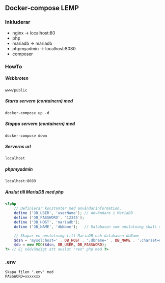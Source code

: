## Docker-compose LEMP
### Inkluderar
- nginx -> localhost:80
- php   
- mariadb -> mariadb
- phpmyadmin -> localhost:8080
- composer

### HowTo

##### Webbroten
    www/public
##### Starta servern (containern) med
    docker-compose up -d
##### Stoppa servern (containern) med
    docker-compose down
##### Serverns url
    localhost
##### phpmyadmin
    localhost:8080
##### Anslut till MariaDB med php

````php
<?php
    // Definierar konstanter med användarinformation.
    define ('DB_USER', 'userName'); // Användare i MariaDB
    define ('DB_PASSWORD', '12345');
    define ('DB_HOST', 'mariadb');
    define ('DB_NAME', 'dbName');   // Databasen som anslutning skall ske till

    // Skapar en anslutning till MariaDB och databasen dbName
    $dsn = 'mysql:host=' . DB_HOST . ';dbname=' . DB_NAME . ';charset=utf8';
    $db = new PDO($dsn, DB_USER, DB_PASSWORD);
?> // Ej nödvändigt att avslut "ren" php med ?>
````
### .env
    Skapa filen ".env" med 
    PASSWORD=xxxxxxx
